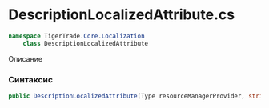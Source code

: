 
# DescriptionLocalizedAttribute.cs
```csharp
namespace TigerTrade.Core.Localization  
    class DescriptionLocalizedAttribute
```

Описание

### Синтаксис
```csharp
public DescriptionLocalizedAttribute(Type resourceManagerProvider, string resourceKey)
```
